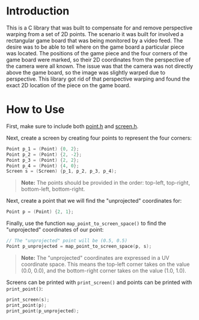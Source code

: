 # Introduction
This is a C library that was built to compensate for and remove perspective warping from a set of 2D points. The scenario it was built for involved a rectangular game board that was being monitored by a video feed. The desire was to be able to tell where on the game board a particular piece was located. The positions of the game piece and the four corners of the game board were marked, so their 2D coordinates from the perspective of the camera were all known. The issue was that the camera was not directly above the game board, so the image was slightly warped due to perspective. This library got rid of that perspective warping and found the exact 2D location of the piece on the game board.

# How to Use
First, make sure to include both [point.h](point.h) and [screen.h](screen.h).

Next, create a screen by creating four points to represent the four corners:
```c
Point p_1 = (Point) {0, 2};
Point p_2 = (Point) {2, -2};
Point p_3 = (Point) {2, 2};
Point p_4 = (Point) {4, 0};
Screen s = (Screen) {p_1, p_2, p_3, p_4);
```
> **Note:** The points should be provided in the order: top-left, top-right, bottom-left, bottom-right.

Next, create a point that we will find the "unprojected" coordinates for:
```c
Point p = (Point) {2, 1};
```

Finally, use the function `map_point_to_screen_space()` to find the "unprojected" coordinates of our point:
```c
// The "unprojected" point will be (0.5, 0.5)
Point p_unprojected = map_point_to_screen_space(p, s);
```

> **Note:** The "unprojected" coordinates are expressed in a UV coordinate space. This means the top-left corner takes on the value (0.0, 0.0), and the bottom-right corner takes on the value (1.0, 1.0).

Screens can be printed with `print_screen()` and points can be printed with `print_point()`:
```c
print_screen(s);
print_point(p);
print_point(p_unprojected);
```
